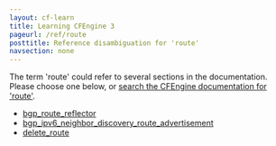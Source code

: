 ```yaml
---
layout: cf-learn
title: Learning CFEngine 3
pageurl: /ref/route
posttitle: Reference disambiguation for 'route'
navsection: none
---
```


The term 'route' could refer to several sections in the documentation. Please choose one below, or
[search the CFEngine documentation for 'route'](http://docs.cfengine.com/latest/search.html?q=route).

- [bgp_route_reflector](http://docs.cfengine.com/latest/reference-promise-types-interfaces.html#bgp_route_reflector)
- [bgp_ipv6_neighbor_discovery_route_advertisement](http://docs.cfengine.com/latest/reference-promise-types-interfaces.html#bgp_ipv6_neighbor_discovery_route_advertisement)
- [delete_route](http://docs.cfengine.com/latest/reference-promise-types-routes.html#delete_route)
